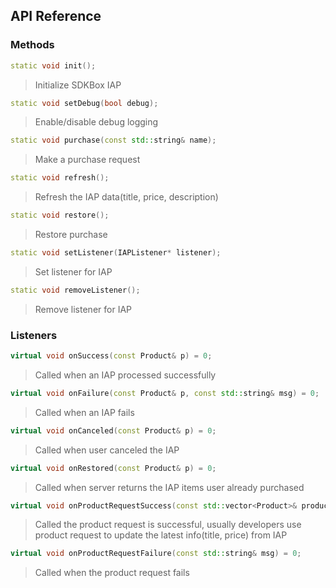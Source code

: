 ## API Reference

### Methods
```cpp
static void init();
```
> Initialize SDKBox IAP

```cpp
static void setDebug(bool debug);
```
> Enable/disable debug logging

```cpp
static void purchase(const std::string& name);
```
> Make a purchase request

```cpp
static void refresh();
```
> Refresh the IAP data(title, price, description)

```cpp
static void restore();
```
> Restore purchase

```cpp
static void setListener(IAPListener* listener);
```
> Set listener for IAP

```cpp
static void removeListener();
```
> Remove listener for IAP

### Listeners
```cpp
virtual void onSuccess(const Product& p) = 0;
```
> Called when an IAP processed successfully

```cpp
virtual void onFailure(const Product& p, const std::string& msg) = 0;
```
> Called when an IAP fails

```cpp
virtual void onCanceled(const Product& p) = 0;
```
> Called when user canceled the IAP

```cpp
virtual void onRestored(const Product& p) = 0;
```
> Called when server returns the IAP items user already purchased

```cpp
virtual void onProductRequestSuccess(const std::vector<Product>& products) = 0;
```
> Called the product request is successful, usually developers use product request to update the latest info(title, price) from IAP

```cpp
virtual void onProductRequestFailure(const std::string& msg) = 0;
```
> Called when the product request fails
